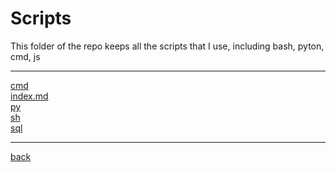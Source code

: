 # Scripts
This folder of the repo keeps all the scripts that I use, including bash, pyton, cmd, js

---------------------------
[cmd](cmd)<br>
[index.md](index.md)<br>
[py](py)<br>
[sh](sh)<br>
[sql](sql)<br>

---------------------------

[back](../)
